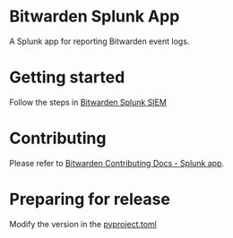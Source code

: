 # Bitwarden Splunk App

A Splunk app for reporting Bitwarden event logs.

# Getting started

Follow the steps in [Bitwarden Splunk SIEM][Bitwarden Splunk SIEM]

# Contributing

Please refer to [Bitwarden Contributing Docs - Splunk app][contributingdocs].

# Preparing for release

Modify the version in the [pyproject.toml](pyproject.toml)

[Bitwarden Splunk SIEM]: https://bitwarden.com/help/splunk-siem/
[contributingdocs]: https://contributing.bitwarden.com/getting-started/business/splunk-app
